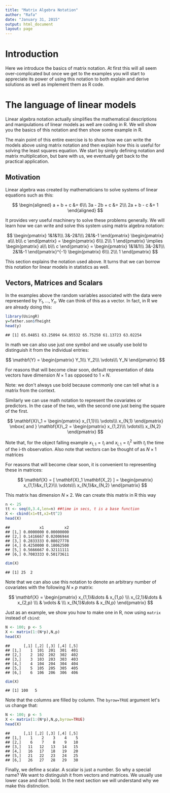 ```yaml
---
title: "Matrix Algebra Notation"
author: "Rafa"
date: "January 31, 2015"
output: html_document
layout: page
---
```




# Introduction

Here we introduce the basics of matrix notation. At first this will all seem over-complicated but once we get to the examples you will start to appreciate its power of using this notation to both explain and derive solutions as well as implement them as R code. 

# The language of linear models

Linear algebra notation actually  simplifies the mathematical descriptions and manipulations of linear models as well are coding in R. We will show you the basics of this notation and then show some example in R.

The main point of this entire exercise is to show how we can write the models above using matrix notation and then explain how this is useful for solving the least squares equation. We start by simply defining notation and matrix multiplication, but bare with us, we eventually get back to the practical application.

## Motivation

Linear algebra was created by mathematicians to solve systems of linear equations such as this:

$$
\begin{aligned}
a + b + c &= 6\\\
3a - 2b + c &= 2\\\
2a + b  - c &= 1
\end{aligned}
$$

It provides very useful machinery to solve these problems generally. We will learn how we can write and solve this system using matrix algebra notation:


$$
\begin{pmatrix}
1&1&1\\\
3&-2&1\\\
2&1&-1
\end{pmatrix}
\begin{pmatrix}
a\\\
b\\\
c
\end{pmatrix} =
\begin{pmatrix}
6\\\
2\\\
1
\end{pmatrix}
\implies
\begin{pmatrix}
a\\\
b\\\
c
\end{pmatrix} =
\begin{pmatrix}
1&1&1\\\
3&-2&1\\\
2&1&-1
\end{pmatrix}^{-1}
\begin{pmatrix}
6\\\
2\\\
1
\end{pmatrix}
$$

This section explains the notation used above. It turns that we can borrow this notation for linear models in statistics as well.




## Vectors, Matrices and Scalars

In the examples above the random variables associated with the data were represented by $Y_1,\dots,Y_n$. We can think of this as a vector. In fact, in R we are already doing this:


```r
library(UsingR)
y=father.son$fheight
head(y)
```

```
## [1] 65.04851 63.25094 64.95532 65.75250 61.13723 63.02254
```
In math we can also use just one symbol and we usually use bold to distinguish it from the individual entries:

$$ \mathbf{Y} = \begin{pmatrix}
Y_1\\\
Y_2\\\
\vdots\\\
Y_N
\end{pmatrix}
$$

For reasons that will become clear soon, default representation of data vectors have dimension $N\times 1$ as opposed to $1 \times N$.

Note: we don't always use bold because commonly one can tell what is a matrix from the context.

Similarly we can use math notation to represent the covariates or predictors. In the case of the two, with the second one just being the square of the first.

$$ \mathbf{X}\_1 = \begin{pmatrix}
x_{1,1}\\\
\vdots\\\
x_{N,1}
\end{pmatrix} \mbox{ and }
\mathbf{X}\_2 = \begin{pmatrix}
x_{1,2}\\\
\vdots\\\
x_{N,2}
\end{pmatrix}
$$

Note that, for the object falling example $x_{1,1}= t_i$ and $x_{i,1}=t_i^2$ with $t_i$ the time of the i-th observation. Also note that vectors can be thought of as $N\times 1$ matrices 

For reasons that will become clear soon, it is convenient to representing  these in matrices:

$$ \mathbf{X} = [ \mathbf{X}_1 \mathbf{X_2} ] = \begin{pmatrix}
x_{1,1}&x_{1,2}\\\
\vdots\\\
x_{N,1}&x_{N,2}
\end{pmatrix}
$$

This matrix has dimension $N \times 2$. We can create this matrix in R this way


```r
n <- 25
tt <- seq(0,3.4,len=n) ##time in secs, t is a base function
X <- cbind(x1=tt,x2=tt^2)
head(X)
```

```
##             x1         x2
## [1,] 0.0000000 0.00000000
## [2,] 0.1416667 0.02006944
## [3,] 0.2833333 0.08027778
## [4,] 0.4250000 0.18062500
## [5,] 0.5666667 0.32111111
## [6,] 0.7083333 0.50173611
```

```r
dim(X)
```

```
## [1] 25  2
```

Note that we can also use this notation to denote an arbitrary number of covariates with the following $N\times p$ matrix:

$$
\mathbf{X} = \begin{pmatrix}
  x_{1,1}&\dots & x_{1,p} \\\
  x_{2,1}&\dots & x_{2,p} \\\
   & \vdots & \\\
  x_{N,1}&\dots & x_{N,p} 
  \end{pmatrix}
$$

Just as an example, we show you how to make one in R, now using `matrix` instead of `cbind`:


```r
N <- 100; p <- 5
X <- matrix(1:(N*p),N,p)
head(X)
```

```
##      [,1] [,2] [,3] [,4] [,5]
## [1,]    1  101  201  301  401
## [2,]    2  102  202  302  402
## [3,]    3  103  203  303  403
## [4,]    4  104  204  304  404
## [5,]    5  105  205  305  405
## [6,]    6  106  206  306  406
```

```r
dim(X)
```

```
## [1] 100   5
```

Note that the columns are filled by column. The `byrow=TRUE` argument let's us change that:


```r
N <- 100; p <- 5
X <- matrix(1:(N*p),N,p,byrow=TRUE)
head(X)
```

```
##      [,1] [,2] [,3] [,4] [,5]
## [1,]    1    2    3    4    5
## [2,]    6    7    8    9   10
## [3,]   11   12   13   14   15
## [4,]   16   17   18   19   20
## [5,]   21   22   23   24   25
## [6,]   26   27   28   29   30
```

Finally, we define a scalar. A scalar is just a number. So why a special name? We want to distinguish it from vectors and matrices. We usually use lower case and don't bold. In the next section we will understand why we make this distinction.





